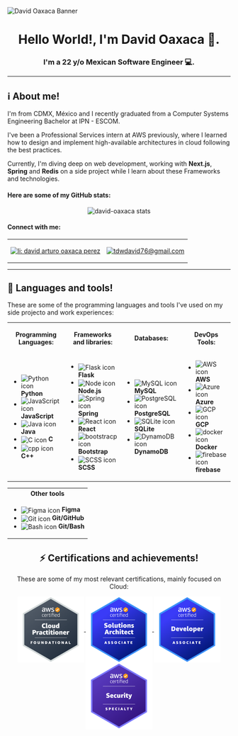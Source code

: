 ![David Oaxaca Banner](/assets/banner/readme-banner.png)

<h1 align="center">
  Hello World!, I'm David Oaxaca 👋.
</h1>

<h3 align="center">
  I'm a 22 y/o Mexican Software Engineer 💻.
</h3>

<hr />

<h2>
 ℹ️ About me!
</h2>

<p>
I'm from CDMX, México and I recently graduated from a Computer Systems Engineering Bachelor at IPN - ESCOM.

I've been a Professional Services intern at AWS previously, where I learned how to design and implement high-available architectures in cloud following the best practices. 
 
Currently, I'm diving deep on web development, working with <strong>Next.js</strong>, <strong>Spring</strong> and <strong>Redis</strong> on a side project while I learn about these Frameworks and technologies.
</p>

<h4> 
Here are some of my GitHub stats:
</h4>
<p align="center">
  <img src="https://github-readme-stats.vercel.app/api?username=david-oaxaca&show_icons=true&theme=tokyonight" alt="david-oaxaca stats" />
<p/>

<h4>
Connect with me:
</h4>

<div align="center">
  <table>
    <tr>
      <td>
        <p align="left">
          <a 
             href="https://www.linkedin.com/in/david-arturo-oaxaca-p%C3%A9rez-440308224/" 
             target="blank">
              <img 
                   align="center" 
                   src="https://skillicons.dev/icons?i=linkedin" 
                   alt="li: david arturo oaxaca perez" 
                   height="60"
               />
          </a>
        </p>
      </td>
      <td>
        <p align="left">
          <a 
             href="mailto:tdwdavid76@gmail.com" 
             target="blank">
              <img 
                   align="center" 
                   src="https://user-images.githubusercontent.com/5141132/50740364-7ea80880-1217-11e9-8faf-2348e31beedd.png" 
                   alt="tdwdavid76@gmail.com" 
                   height="50"  
               />
          </a>
        </p>
      </td>
    </tr>
  </table>
</div>
<hr />
<h2>
 🤖 Languages and tools!
</h2>
<p>
These are some of the programming languages and tools I've used on my side projecto and work experiences:
</p>
<div align="center">
  <table>
    <tr>
      <th>
        <p align=center><strong>Programming Languages:</strong></p>
      </th>
      <th>
        <p align=center><strong>Frameworks and libraries:</strong></p>
      </th>
      <th>
        <p align=center><strong>Databases:</strong></p>
      </th>
      <th>
        <p align=center><strong>DevOps Tools:</strong></p>
      </th>
    </tr>
    <tr>
      <td>
        <ul>
          <li>
            <div> 
              <img 
                 align="center" 
                 src="https://skillicons.dev/icons?i=python" 
                 alt="Python icon" 
                 height="40" 
                 width="50" 
              />
              <strong>Python</strong>
            </div>
          </li>
           <li>
            <div> 
              <img 
                 align="center" 
                 src="https://skillicons.dev/icons?i=js" 
                 alt="JavaScript icon" 
                 height="40" 
                 width="50" 
              />
              <strong>JavaScript</strong>
            </div>
          </li>
          <li>
            <div> 
              <img 
                 align="center" 
                 src="https://skillicons.dev/icons?i=java" 
                 alt="Java icon" 
                 height="40" 
                 width="50" 
              />
              <strong>Java</strong>
            </div>
          </li>
          <li>
            <div> 
              <img 
                 align="center" 
                 src="https://skillicons.dev/icons?i=c" 
                 alt="C icon" 
                 height="40" 
                 width="50" 
              />
              <strong>C</strong>
            </div>
          </li>
          <li>
            <div> 
              <img 
                 align="center" 
                 src="https://skillicons.dev/icons?i=cpp" 
                 alt="cpp icon" 
                 height="40" 
                 width="50" 
              />
              <strong>C++</strong>
            </div>
          </li>
        </ul>
      </td>
      <td display="flex" flex-direction="column">
        <ul>
          <li>
            <div> 
              <img 
                 align="center" 
                 src="https://skillicons.dev/icons?i=flask" 
                 alt="Flask icon" 
                 height="40" 
                 width="50" 
              />
              <strong>Flask</strong>
            </div>
          </li>
          <li>
            <div> 
              <img 
                 align="center" 
                 src="https://skillicons.dev/icons?i=nodejs" 
                 alt="Node icon" 
                 height="40" 
                 width="50" 
              />
              <strong>Node.js</strong>
            </div>
          </li>
          <li>
            <div> 
              <img 
                 align="center" 
                 src="https://skillicons.dev/icons?i=spring" 
                 alt="Spring icon" 
                 height="40" 
                 width="50" 
              />
              <strong>Spring</strong>
            </div>
          </li>
          <li>
            <div> 
              <img 
                 align="center" 
                 src="https://skillicons.dev/icons?i=react" 
                 alt="React icon" 
                 height="40" 
                 width="50" 
              />
              <strong>React</strong>
            </div>
          </li>
          <li>
            <div> 
              <img 
                 align="center" 
                 src="https://skillicons.dev/icons?i=bootstrap" 
                 alt="bootstracp icon" 
                 height="40" 
                 width="50" 
              />
              <strong>Bootstrap</strong>
            </div>
          </li>
          <li>
            <div> 
              <img 
                 align="center" 
                 src="https://skillicons.dev/icons?i=scss" 
                 alt="SCSS icon" 
                 height="40" 
                 width="50" 
              />
              <strong>SCSS</strong>
            </div>
          </li>
        </ul>
      </td>
      <td>
         <ul>
          <li>
            <div> 
              <img 
                 align="center" 
                 src="https://skillicons.dev/icons?i=mysql" 
                 alt="MySQL icon" 
                 height="40" 
                 width="50" 
              />
              <strong>MySQL</strong>
            </div>
          </li>
          <li>
            <div> 
              <img 
                 align="center" 
                 src="https://skillicons.dev/icons?i=postgresql" 
                 alt="PostgreSQL icon" 
                 height="40" 
                 width="50" 
              />
              <strong>PostgreSQL</strong>
            </div>
          </li>
          <li>
            <div> 
              <img 
                 align="center" 
                 src="https://skillicons.dev/icons?i=sqlite" 
                 alt="SQLite icon" 
                 height="40" 
                 width="50" 
              />
              <strong>SQLite</strong>
            </div>
          </li>
          <li>
            <div> 
              <img 
                 align="center" 
                 src="https://skillicons.dev/icons?i=dynamodb" 
                 alt="DynamoDB icon" 
                 height="40" 
                 width="50" 
              />
              <strong>DynamoDB</strong>
            </div>
          </li>
        </ul>
      </td>
      <td>
        <ul>
          <li>
            <div> 
              <img 
                 align="center" 
                 src="https://skillicons.dev/icons?i=aws" 
                 alt="AWS icon" 
                 height="40" 
                 width="50" 
              />
              <strong>AWS</strong>
            </div>
          </li>
           <li>
            <div> 
              <img 
                 align="center" 
                 src="https://skillicons.dev/icons?i=azure" 
                 alt="Azure icon" 
                 height="40" 
                 width="50" 
              />
              <strong>Azure</strong>
            </div>
          </li>
           <li>
            <div> 
              <img 
                 align="center" 
                 src="https://skillicons.dev/icons?i=gcp" 
                 alt="GCP icon" 
                 height="40" 
                 width="50" 
              />
              <strong>GCP</strong>
            </div>
          </li>
          <li>
            <div> 
              <img 
                 align="center" 
                 src="https://skillicons.dev/icons?i=docker" 
                 alt="docker icon" 
                 height="40" 
                 width="50" 
              />
              <strong>Docker</strong>
            </div>
          </li>
          <li>
            <div> 
              <img 
                 align="center" 
                 src="https://skillicons.dev/icons?i=firebase" 
                 alt="firebase icon" 
                 height="40" 
                 width="50" 
              />
              <strong>firebase</strong>
            </div>
          </li>
        </ul>
      </td>
    </tr>
  </table>
</div>
<div align="center">
  <table>
    <tr>
      <th>
        Other tools
      </th>
    </tr>
    <tr>
      <td>
        <ul>
          <li>
            <div> 
              <img 
                 align="center" 
                 src="https://skillicons.dev/icons?i=figma" 
                 alt="Figma icon" 
                 height="40" 
                 width="50" 
              />
              <strong>Figma</strong>
            </div>
          </li>
          <li>
            <div> 
              <img 
                 align="center" 
                 src="https://skillicons.dev/icons?i=git" 
                 alt="Git icon" 
                 height="40" 
                 width="50" 
              />
              <strong>Git/GitHub</strong>
            </div>
          </li>
          <li>
            <div> 
              <img 
                 align="center" 
                 src="https://skillicons.dev/icons?i=bash" 
                 alt="Bash icon" 
                 height="40" 
                 width="50" 
              />
              <strong>Git/Bash</strong>
            </div>
          </li>
        </ul>
      </td>
    </tr>
  <table/>
<div>
  
<h2>
 ⚡ Certifications and achievements!
</h2>
<p>
These are some of my most relevant certifications, mainly focused on Cloud:
</p>
<div align="center">
  <a href="https://www.credly.com/badges/a6946bb0-fa77-4796-ab05-c6bb0d9f8946/linked_in_profile"> 
    <img 
       align="center" 
       src="/assets/badges/aws-certified-cloud-practitioner.png" 
       alt="CLF icon" 
       height="150" 
    />
  </a>
  <a href="https://www.credly.com/badges/a6946bb0-fa77-4796-ab05-c6bb0d9f8946/linked_in_profile"> 
    <img 
       align="center" 
       src="/assets/badges/aws-certified-solutions-architect-associate.png" 
       alt="SAA icon" 
       height="150" 
    />
  </a>
  <a href="https://www.credly.com/badges/a6946bb0-fa77-4796-ab05-c6bb0d9f8946/linked_in_profile"> 
    <img 
       align="center" 
       src="/assets/badges/aws-certified-developer-associate.png" 
       alt="DVA icon" 
       height="150" 
    />
  </a>
  <a href="https://www.credly.com/badges/a6946bb0-fa77-4796-ab05-c6bb0d9f8946/linked_in_profile"> 
    <img 
       align="center" 
       src="/assets/badges/aws-certified-security-specialty.png" 
       alt="SCS icon" 
       height="150" 
    />
  </a>
</div>
